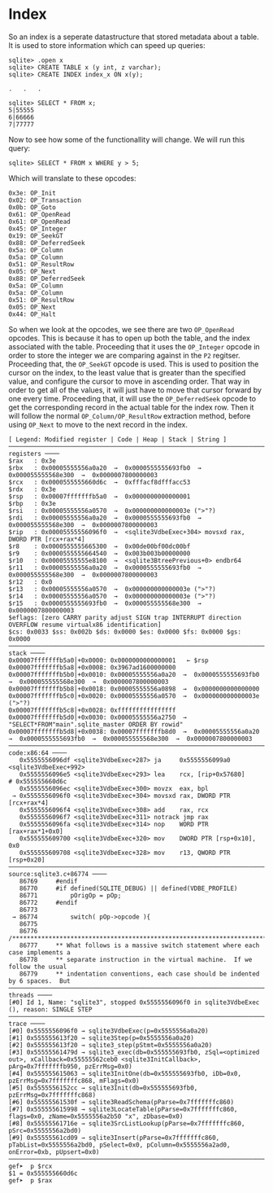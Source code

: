 # Index

So an index is a seperate datastructure that stored metadata about a table. It is used to store information which can speed up queries:

```
sqlite> .open x
sqlite> CREATE TABLE x (y int, z varchar);
sqlite> CREATE INDEX index_x ON x(y);

.	.	.

sqlite> SELECT * FROM x;
5|55555
6|66666
7|77777
```

Now to see how some of the functionallity will change. We will run this query:

```
sqlite> SELECT * FROM x WHERE y > 5;
```

Which will translate to these opcodes:

```
0x3e: OP_Init
0x02: OP_Transaction
0x0b: OP_Goto
0x61: OP_OpenRead
0x61: OP_OpenRead
0x45: OP_Integer
0x19: OP_SeekGT
0x88: OP_DeferredSeek
0x5a: OP_Column
0x5a: OP_Column
0x51: OP_ResultRow
0x05: OP_Next
0x88: OP_DeferredSeek
0x5a: OP_Column
0x5a: OP_Column
0x51: OP_ResultRow
0x05: OP_Next
0x44: OP_Halt
```

So when we look at the opcodes, we see there are two `OP_OpenRead` opcodes. This is because it has to open up both the table, and the index associated with the table. Proceeding that it uses the `OP_Integer` opcode in order to store the integer we are comparing against in the `P2` regitser. Proceeding that, the `OP_SeekGT` opcode is used. This is used to position the cursor on the index, to the least value that is greater than the specified value, and configure the cursor to move in ascending order. That way in order to get all of the values, it will just have to move that cursor forward by one every time. Proceeding that, it will use the `OP_DeferredSeek` opcode to get the corresponding record in the actual table for the index row. Then it will follow the normal `OP_Column/OP_ResultRow` extraction method, before using `OP_Next` to move to the next record in the index.


```
[ Legend: Modified register | Code | Heap | Stack | String ]
────────────────────────────────────────────────────────────────────────────────────── registers ────
$rax   : 0x3e              
$rbx   : 0x00005555556a0a20  →  0x0000555555693fb0  →  0x000055555568e300  →  0x0000007800000003
$rcx   : 0x0000555555660d6c  →  0xfffacf8dfffacc53
$rdx   : 0x3e              
$rsp   : 0x00007fffffffb5a0  →  0x0000000000000001
$rbp   : 0x3e              
$rsi   : 0x00005555556a0570  →  0x000000000000003e (">"?)
$rdi   : 0x00005555556a0a20  →  0x0000555555693fb0  →  0x000055555568e300  →  0x0000007800000003
$rip   : 0x00005555556096f0  →  <sqlite3VdbeExec+304> movsxd rax, DWORD PTR [rcx+rax*4]
$r8    : 0x0000555555665300  →  0x00de00bf00dc00bf
$r9    : 0x0000555555664540  →  0x003b003b00000000
$r10   : 0x00005555555e8100  →  <sqlite3BtreePrevious+0> endbr64 
$r11   : 0x00005555556a0a20  →  0x0000555555693fb0  →  0x000055555568e300  →  0x0000007800000003
$r12   : 0x0               
$r13   : 0x00005555556a0570  →  0x000000000000003e (">"?)
$r14   : 0x00005555556a0570  →  0x000000000000003e (">"?)
$r15   : 0x0000555555693fb0  →  0x000055555568e300  →  0x0000007800000003
$eflags: [zero CARRY parity adjust SIGN trap INTERRUPT direction OVERFLOW resume virtualx86 identification]
$cs: 0x0033 $ss: 0x002b $ds: 0x0000 $es: 0x0000 $fs: 0x0000 $gs: 0x0000 
────────────────────────────────────────────────────────────────────────────────────────── stack ────
0x00007fffffffb5a0│+0x0000: 0x0000000000000001	 ← $rsp
0x00007fffffffb5a8│+0x0008: 0x3967ad1600000000
0x00007fffffffb5b0│+0x0010: 0x00005555556a0a20  →  0x0000555555693fb0  →  0x000055555568e300  →  0x0000007800000003
0x00007fffffffb5b8│+0x0018: 0x00005555556a0898  →  0x0000000000000000
0x00007fffffffb5c0│+0x0020: 0x00005555556a0570  →  0x000000000000003e (">"?)
0x00007fffffffb5c8│+0x0028: 0xffffffffffffffff
0x00007fffffffb5d0│+0x0030: 0x00005555556a2750  →  "SELECT*FROM"main".sqlite_master ORDER BY rowid"
0x00007fffffffb5d8│+0x0038: 0x00007fffffffb8d0  →  0x00005555556a0a20  →  0x0000555555693fb0  →  0x000055555568e300  →  0x0000007800000003
──────────────────────────────────────────────────────────────────────────────────── code:x86:64 ────
   0x5555556096df <sqlite3VdbeExec+287> ja     0x5555556099a0 <sqlite3VdbeExec+992>
   0x5555556096e5 <sqlite3VdbeExec+293> lea    rcx, [rip+0x57680]        # 0x555555660d6c
   0x5555556096ec <sqlite3VdbeExec+300> movzx  eax, bpl
 → 0x5555556096f0 <sqlite3VdbeExec+304> movsxd rax, DWORD PTR [rcx+rax*4]
   0x5555556096f4 <sqlite3VdbeExec+308> add    rax, rcx
   0x5555556096f7 <sqlite3VdbeExec+311> notrack jmp rax
   0x5555556096fa <sqlite3VdbeExec+314> nop    WORD PTR [rax+rax*1+0x0]
   0x555555609700 <sqlite3VdbeExec+320> mov    DWORD PTR [rsp+0x10], 0x0
   0x555555609708 <sqlite3VdbeExec+328> mov    r13, QWORD PTR [rsp+0x20]
───────────────────────────────────────────────────────────────────────── source:sqlite3.c+86774 ────
   86769	 #endif
   86770	 #if defined(SQLITE_DEBUG) || defined(VDBE_PROFILE)
   86771	     pOrigOp = pOp;
   86772	 #endif
   86773	 
 → 86774	     switch( pOp->opcode ){
   86775	 
   86776	 /*****************************************************************************
   86777	 ** What follows is a massive switch statement where each case implements a
   86778	 ** separate instruction in the virtual machine.  If we follow the usual
   86779	 ** indentation conventions, each case should be indented by 6 spaces.  But
──────────────────────────────────────────────────────────────────────────────────────── threads ────
[#0] Id 1, Name: "sqlite3", stopped 0x5555556096f0 in sqlite3VdbeExec (), reason: SINGLE STEP
────────────────────────────────────────────────────────────────────────────────────────── trace ────
[#0] 0x5555556096f0 → sqlite3VdbeExec(p=0x5555556a0a20)
[#1] 0x555555613f20 → sqlite3Step(p=0x5555556a0a20)
[#2] 0x555555613f20 → sqlite3_step(pStmt=0x5555556a0a20)
[#3] 0x55555561479d → sqlite3_exec(db=0x555555693fb0, zSql=<optimized out>, xCallback=0x55555562ceb0 <sqlite3InitCallback>, pArg=0x7fffffffb950, pzErrMsg=0x0)
[#4] 0x555555615063 → sqlite3InitOne(db=0x555555693fb0, iDb=0x0, pzErrMsg=0x7fffffffc868, mFlags=0x0)
[#5] 0x5555556152cc → sqlite3Init(db=0x555555693fb0, pzErrMsg=0x7fffffffc868)
[#6] 0x55555561530f → sqlite3ReadSchema(pParse=0x7fffffffc860)
[#7] 0x555555615998 → sqlite3LocateTable(pParse=0x7fffffffc860, flags=0x0, zName=0x5555556a2b50 "x", zDbase=0x0)
[#8] 0x55555561716e → sqlite3SrcListLookup(pParse=0x7fffffffc860, pSrc=0x5555556a2bd0)
[#9] 0x55555561cd09 → sqlite3Insert(pParse=0x7fffffffc860, pTabList=0x5555556a2bd0, pSelect=0x0, pColumn=0x5555556a2ad0, onError=0xb, pUpsert=0x0)
─────────────────────────────────────────────────────────────────────────────────────────────────────
gef➤  p $rcx
$1 = 0x555555660d6c
gef➤  p $rax

